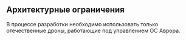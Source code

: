 ## Архитектурные ограничения

<!-- Любое требование, которое ограничивает архитекторов программного обеспечения в их свободе в отношении
решений по проектированию и реализации или решений о разработке
процесса. Эти ограничения иногда выходят за рамки отдельных систем и
распространяются на целые организации и компании. -->

В процессе разработки необходимо использовать только отечественные дроны, работающие под управлением ОС Аврора.
